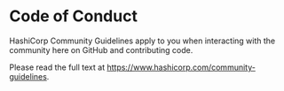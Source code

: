 # Code of Conduct

HashiCorp Community Guidelines apply to you when interacting with the community here on GitHub and contributing code.

Please read the full text at https://www.hashicorp.com/community-guidelines.
